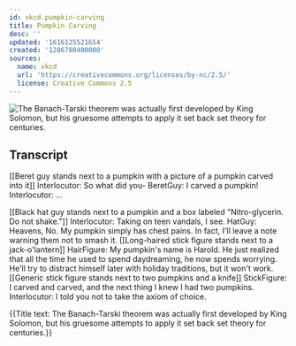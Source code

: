 ```yaml
---
id: xkcd.pumpkin-carving
title: Pumpkin Carving
desc: ''
updated: '1616125521654'
created: '1286780400000'
sources:
  name: xkcd
  url: 'https://creativecommons.org/licenses/by-nc/2.5/'
  license: Creative Commons 2.5
---
```

![The Banach-Tarski theorem was actually first developed by King Solomon, but his gruesome attempts to apply it set back set theory for centuries.](https://imgs.xkcd.com/comics/pumpkin_carving.png)

## Transcript
[[Beret guy stands next to a pumpkin with a picture of a pumpkin carved into it]]
Interlocutor: So what did you-
BeretGuy: I carved a pumpkin!
Interlocutor: ...

[[Black hat guy stands next to a pumpkin and a box labeled "Nitro-glycerin. Do not shake."]]
Interlocutor: Taking on teen vandals, I see.
HatGuy: Heavens, No. My pumpkin simply has chest pains. In fact, I'll leave a note 
warning
 them not to smash it.
[[Long-haired stick figure stands next to a jack-o'lantern]]
HairFigure: My pumpkin's name is Harold. He just realized that all the time he used to spend daydreaming, he now spends worrying. He'll try to distract himself later with holiday traditions, but it won't work.
[[Generic stick figure stands next to two pumpkins and a knife]]
StickFigure: I carved and carved, and the next thing I knew I had 
two
 pumpkins.
Interlocutor: I 
told
 you not to take the axiom of choice.

{{Title text: The Banach-Tarski theorem was actually first developed by King Solomon, but his gruesome attempts to apply it set back set theory for centuries.}}
